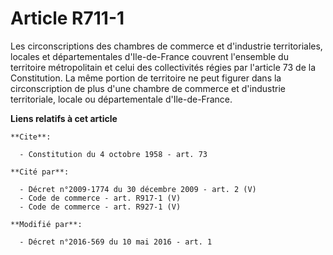 # Article R711-1

Les circonscriptions des chambres de commerce et d'industrie territoriales, locales et départementales d'Ile-de-France
couvrent l'ensemble du territoire métropolitain et celui des collectivités régies par l'article 73 de la Constitution. La
même portion de territoire ne peut figurer dans la circonscription de plus d'une chambre de commerce et d'industrie
territoriale, locale ou départementale d'Ile-de-France.

**Liens relatifs à cet article**

	**Cite**:

	  - Constitution du 4 octobre 1958 - art. 73

	**Cité par**:

	  - Décret n°2009-1774 du 30 décembre 2009 - art. 2 (V)
	  - Code de commerce - art. R917-1 (V)
	  - Code de commerce - art. R927-1 (V)

	**Modifié par**:

	  - Décret n°2016-569 du 10 mai 2016 - art. 1
